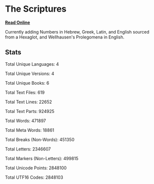 # The Scriptures

**[Read Online](https://r-neal-kelly.github.io/the_scriptures/)**

Currently adding Numbers in Hebrew, Greek, Latin, and English sourced from a Hexaglot, and Wellhausen's Prolegomena in English.

## Stats

Total Unique Languages: 4

Total Unique Versions: 4

Total Unique Books: 6

Total Text Files: 619

Total Text Lines: 22652

Total Text Parts: 924925

Total Words: 471897

Total Meta Words: 18861

Total Breaks (Non-Words): 451350

Total Letters: 2346607

Total Markers (Non-Letters): 499815

Total Unicode Points: 2848100

Total UTF16 Codes: 2848103
